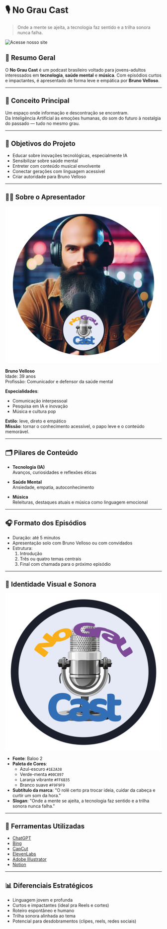 # 🎙️ No Grau Cast

> Onde a mente se ajeita, a tecnologia faz sentido e a trilha sonora nunca falha.

![Acesse nosso site](https://polished-umbrella-a81.notion.site/No-Grau-Cast-O-rol-certo-pra-trocar-id-ia-cuidar-da-cabe-a-e-curtir-um-som-da-hora-1e922a7c4a3a8094a233e7796432f9b6)

## 📌 Resumo Geral
O **No Grau Cast** é um podcast brasileiro voltado para jovens-adultos interessados em **tecnologia**, **saúde mental** e **música**. Com episódios curtos e impactantes, é apresentado de forma leve e empática por **Bruno Velloso**.

---

## 🧠 Conceito Principal
Um espaço onde informação e descontração se encontram.  
Da Inteligência Artificial às emoções humanas, do som do futuro à nostalgia do passado — tudo no mesmo grau.

---

## 🎯 Objetivos do Projeto
- Educar sobre inovações tecnológicas, especialmente IA
- Sensibilizar sobre saúde mental
- Entreter com conteúdo musical envolvente
- Conectar gerações com linguagem acessível
- Criar autoridade para Bruno Velloso

---

## 👨‍💼 Sobre o Apresentador

![Foto do apresentador](assets/images/avatar/avatar_1.png)

**Bruno Velloso**  
Idade: 39 anos  
Profissão: Comunicador e defensor da saúde mental

**Especialidades**:
- Comunicação interpessoal  
- Pesquisa em IA e inovação  
- Música e cultura pop  

**Estilo**: leve, direto e empático  
**Missão**: tornar o conhecimento acessível, o papo leve e o conteúdo memorável.

---

## 🗂️ Pilares de Conteúdo

- **Tecnologia (IA)**  
  Avanços, curiosidades e reflexões éticas

- **Saúde Mental**  
  Ansiedade, empatia, autoconhecimento

- **Música**  
  Releituras, destaques atuais e música como linguagem emocional

---

## 🎧 Formato dos Episódios

- Duração: até 5 minutos  
- Apresentação solo com Bruno Velloso ou com convidados
- Estrutura:
  1. Introdução
  2. Três ou quatro temas centrais
  3. Final com chamada para o próximo episódio

---

## 🧱 Identidade Visual e Sonora

![Logo](assets/images/visual_id/logo.png)

- **Fonte**: Baloo 2  
- **Paleta de Cores**:
  - Azul-escuro `#1E2A38`
  - Verde-menta `#00C897`
  - Laranja vibrante `#FF6B35`
  - Branco suave `#F9F9F9`
- **Subtítulo da marca**: "O rolê certo pra trocar ideia, cuidar da cabeça e curtir um som da hora."
- **Slogan**: "Onde a mente se ajeita, a tecnologia faz sentido e a trilha sonora nunca falha."

---

## 🔧 Ferramentas Utilizadas

- [ChatGPT](https://chat.openai.com)
- [Bing](https://www.bing.com/images/create)
- [CapCut](https://www.capcut.com/)
- [ElevenLabs](https://www.elevenlabs.io/)
- [Adobe Illustrator](https://www.adobe.com/br/products/illustrator.html)
- [Notion](https://www.notion.so)

---

## 📊 Diferenciais Estratégicos

- Linguagem jovem e profunda
- Curtos e impactantes (ideal pra Reels e cortes)
- Roteiro espontâneo e humano
- Trilha sonora alinhada ao tema
- Potencial para desdobramentos (clipes, reels, redes sociais)
